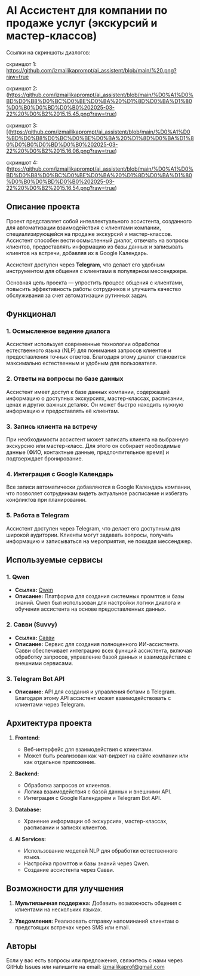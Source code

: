# AI Ассистент для компании по продаже услуг (экскурсий и мастер-классов)

Ссылки на скриншоты диалогов:

скриншот 1: https://github.com/izmailikaprompt/ai_assistent/blob/main/%20.png?raw=true

скриншот 2:(https://github.com/izmailikaprompt/ai_assistent/blob/main/%D0%A1%D0%BD%D0%B8%D0%BC%D0%BE%D0%BA%20%D1%8D%D0%BA%D1%80%D0%B0%D0%BD%D0%B0%202025-03-22%20%D0%B2%2015.15.45.png?raw=true)

скриншот 3:[(https://github.com/izmailikaprompt/ai_assistent/blob/main/%D0%A1%D0%BD%D0%B8%D0%BC%D0%BE%D0%BA%20%D1%8D%D0%BA%D1%80%D0%B0%D0%BD%D0%B0%202025-03-22%20%D0%B2%2015.16.06.png?raw=true)

скриншот 4:(https://github.com/izmailikaprompt/ai_assistent/blob/main/%D0%A1%D0%BD%D0%B8%D0%BC%D0%BE%D0%BA%20%D1%8D%D0%BA%D1%80%D0%B0%D0%BD%D0%B0%202025-03-22%20%D0%B2%2015.16.54.png?raw=true)

## Описание проекта

Проект представляет собой интеллектуального ассистента, созданного для автоматизации взаимодействия с клиентами компании, специализирующейся на продаже экскурсий и мастер-классов. Ассистент способен вести осмысленный диалог, отвечать на вопросы клиентов, предоставлять информацию из базы данных и записывать клиентов на встречи, добавляя их в Google Календарь.

Ассистент доступен через **Telegram**, что делает его удобным инструментом для общения с клиентами в популярном мессенджере.

Основная цель проекта — упростить процесс общения с клиентами, повысить эффективность работы сотрудников и улучшить качество обслуживания за счет автоматизации рутинных задач.


## Функционал

### 1. Осмысленное ведение диалога
Ассистент использует современные технологии обработки естественного языка (NLP) для понимания запросов клиентов и предоставления точных ответов. Благодаря этому диалог становится максимально естественным и удобным для пользователя.

### 2. Ответы на вопросы по базе данных
Ассистент имеет доступ к базе данных компании, содержащей информацию о доступных экскурсиях, мастер-классах, расписании, ценах и других важных деталях. Он может быстро находить нужную информацию и предоставлять её клиентам.

### 3. Запись клиента на встречу
При необходимости ассистент может записать клиента на выбранную экскурсию или мастер-класс. Для этого он собирает необходимые данные (ФИО, контактные данные, предпочтительное время) и подтверждает бронирование.

### 4. Интеграция с Google Календарь
Все записи автоматически добавляются в Google Календарь компании, что позволяет сотрудникам видеть актуальное расписание и избегать конфликтов при планировании.

### 5. Работа в Telegram
Ассистент доступен через Telegram, что делает его доступным для широкой аудитории. Клиенты могут задавать вопросы, получать информацию и записываться на мероприятия, не покидая мессенджер.


## Используемые сервисы

### 1. Qwen
- **Ссылка:** [Qwen](chat.qwen.ai)
- **Описание:** Платформа для создания системных промптов и базы знаний. Qwen был использован для настройки логики диалога и обучения ассистента на основе предоставленных данных.

### 2. Савви (Suvvy)
- **Ссылка:** [Савви](https://suvvy.ai/)
- **Описание:** Сервис для создания полноценного ИИ-ассистента. Савви обеспечивает интеграцию всех функций ассистента, включая обработку запросов, управление базой данных и взаимодействие с внешними сервисами.

### 3. Telegram Bot API
- **Описание:** API для создания и управления ботами в Telegram. Благодаря этому API ассистент может взаимодействовать с клиентами через Telegram.


## Архитектура проекта

1. **Frontend:**
   - Веб-интерфейс для взаимодействия с клиентами.
   - Может быть реализован как чат-виджет на сайте компании или как отдельное приложение.

2. **Backend:**
      - Обработка запросов от клиентов.
   - Логика взаимодействия с базой данных и внешними API.
   - Интеграция с Google Календарем и Telegram Bot API.

3. **Database:**
   - Хранение информации об экскурсиях, мастер-классах, расписании и записях клиентов.

4. **AI Services:**
   - Использование моделей NLP для обработки естественного языка.
   - Настройка промптов и базы знаний через Qwen.
   - Создание ассистента через Савви.


## Возможности для улучшения

1. **Мультиязычная поддержка:**
   Добавить возможность общения с клиентами на нескольких языках.

2. **Уведомления:**
   Реализовать отправку напоминаний клиентам о предстоящих встречах через SMS или email.

## Авторы
Если у вас есть вопросы или предложения, свяжитесь с нами через GitHub Issues или напишите на email: izmailikaprof@gmail.com
